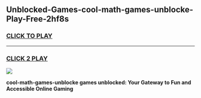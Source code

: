 
## Unblocked-Games-cool-math-games-unblocke-Play-Free-2hf8s
<h3>
<a href="https://premium76.site?title=cool-math-games-unblocke&ref=10A">CLICK TO PLAY</a></h3>
<hr>

<h3>
<a href="https://premium76.site?title=cool-math-games-unblocke&ref=10A">CLICK 2 PLAY</a>
  
</h3>

<a href="https://premium76.site?title=cool-math-games-unblocke&ref=10A"><img src="https://clearcache.store/games.png"></a>


**cool-math-games-unblocke games unblocked: Your Gateway to Fun and Accessible Online Gaming**
